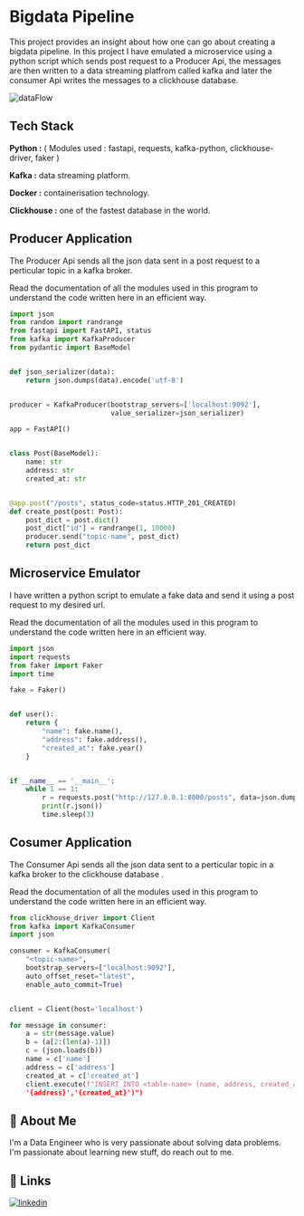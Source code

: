 
# Bigdata Pipeline

This project provides an insight about how one can go about creating a bigdata pipeline. 
In this project I have emulated a microservice using a python script which sends post request 
to a Producer Api, the messages are then written to a data streaming platfrom called kafka and later the 
consumer Api writes the messages to a clickhouse database.


![dataFlow](https://user-images.githubusercontent.com/106878112/202919049-fd023444-f9b4-4936-b497-d04f6d12e9f2.png)


## Tech Stack

**Python :** ( Modules used : fastapi, requests, kafka-python, clickhouse-driver, faker )

**Kafka :** data streaming platform.

**Docker :** containerisation technology.

**Clickhouse :** one of the fastest database in the world.


## Producer Application

The Producer Api sends all the json data sent in a post request to a perticular topic in a kafka broker.

Read the documentation of all the modules used in this program to understand the code written here in an efficient way.

```python
import json
from random import randrange
from fastapi import FastAPI, status
from kafka import KafkaProducer
from pydantic import BaseModel


def json_serializer(data):
    return json.dumps(data).encode('utf-8')


producer = KafkaProducer(bootstrap_servers=['localhost:9092'],
                         value_serializer=json_serializer)

app = FastAPI()


class Post(BaseModel):
    name: str
    address: str
    created_at: str


@app.post("/posts", status_code=status.HTTP_201_CREATED)
def create_post(post: Post):
    post_dict = post.dict()
    post_dict["id"] = randrange(1, 10000)
    producer.send("topic-name", post_dict)
    return post_dict

```


## Microservice Emulator

I have written a python script to emulate a fake data and send it using a post request to my desired url.

Read the documentation of all the modules used in this program to understand the code written here in an efficient way.

```python
import json
import requests
from faker import Faker
import time

fake = Faker()


def user():
    return {
        "name": fake.name(),
        "address": fake.address(),
        "created_at": fake.year()
    }


if __name__ == '__main__':
    while 1 == 1:
        r = requests.post("http://127.0.0.1:8000/posts", data=json.dumps(user()))
        print(r.json())
        time.sleep(3)

```



## Cosumer Application

The Consumer Api sends all the json data sent to a perticular topic in a kafka broker to the clickhouse database .

Read the documentation of all the modules used in this program to understand the code written here in an efficient way.

```python
from clickhouse_driver import Client
from kafka import KafkaConsumer
import json

consumer = KafkaConsumer(
    "<topic-name>",
    bootstrap_servers=["localhost:9092"],
    auto_offset_reset="latest",
    enable_auto_commit=True)


client = Client(host='localhost')

for message in consumer:
    a = str(message.value)
    b = (a[2:(len(a)-1)])
    c = (json.loads(b))
    name = c['name']
    address = c['address']
    created_at = c['created_at']
    client.execute(f"INSERT INTO <table-name> (name, address, created_at) values('{name}',
    '{address}','{created_at}')")

```

## 🚀 About Me
I'm a Data Engineer who is very passionate about solving data problems.
I'm passionate about learning new stuff, do reach out to me. 

## 🔗 Links
[![linkedin](https://img.shields.io/badge/linkedin-0A66C2?style=for-the-badge&logo=linkedin&logoColor=white)](https://www.linkedin.com/in/puneetgani)


